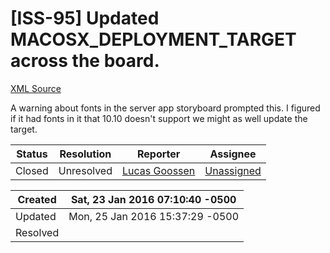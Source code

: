 # [ISS-95] Updated MACOSX_DEPLOYMENT_TARGET across the board.

[XML Source](./xml/ISS-95.xml)
<p><p>A warning about fonts in the server app storyboard prompted this. I figured if it had fonts in it that 10.10 doesn't support we might as well update the target.</p></p>





Status|Resolution|Reporter|Assignee
------|----------|--------|--------
Closed|Unresolved|[Lucas Goossen](ludagoo)|[Unassigned]($-1)





Created|Sat, 23 Jan 2016 07:10:40 -0500
-------|--------------
Updated|Mon, 25 Jan 2016 15:37:29 -0500
Resolved|




